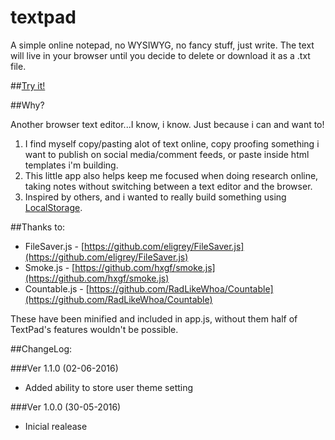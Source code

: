 # textpad

A simple online notepad, no WYSIWYG, no fancy stuff, just write. The text will live in your browser until you decide to delete or download it as a .txt file.

##[Try it!](http://textpad.surge.sh)

##Why? 

Another browser text editor...I know, i know. Just because i can and want to!
 
1. I find myself copy/pasting alot of text online, copy proofing something i want to publish on social media/comment feeds, or paste inside html templates i'm building.
2. This little app also helps keep me focused when doing research online, taking notes without switching between a text editor and the browser.
3. Inspired by others, and i wanted to really build something using [LocalStorage](https://developer.mozilla.org/en-US/docs/Web/API/Storage/LocalStorage).

##Thanks to:

- FileSaver.js - [https://github.com/eligrey/FileSaver.js](https://github.com/eligrey/FileSaver.js)
- Smoke.js - [https://github.com/hxgf/smoke.js](https://github.com/hxgf/smoke.js)
- Countable.js - [https://github.com/RadLikeWhoa/Countable](https://github.com/RadLikeWhoa/Countable)

These have been minified and included in app.js, without them half of TextPad's features wouldn't be possible.

##ChangeLog:

###Ver 1.1.0 (02-06-2016)

- Added ability to store user theme setting

###Ver 1.0.0 (30-05-2016)

- Inicial realease
